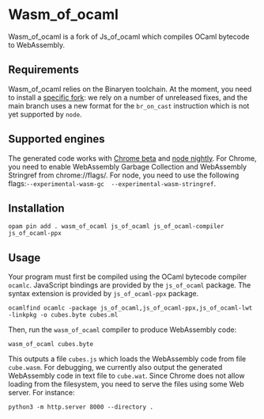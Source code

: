 # Wasm_of_ocaml

Wasm_of_ocaml is a fork of Js_of_ocaml which compiles OCaml bytecode to WebAssembly.

## Requirements

Wasm_of_ocaml relies on the Binaryen toolchain. At the moment, you need to install a [specific fork](https://github.com/vouillon/binaryen/tree/fixes): we rely on a number of unreleased fixes, and the main branch uses a new format for the `br_on_cast` instruction which is not yet supported by `node`.

## Supported engines

The generated code works with [Chrome beta](https://www.google.com/chrome/beta/) and [node nightly](https://nodejs.org/download/nightly/v21.0.0-nightly20230628900ae1bda7/). For Chrome, you need to enable WebAssembly Garbage Collection and WebAssembly Stringref from chrome://flags/. For node, you need to use the following flags:`--experimental-wasm-gc  --experimental-wasm-stringref`.

## Installation

```
opam pin add . wasm_of_ocaml js_of_ocaml js_of_ocaml-compiler js_of_ocaml-ppx
```

## Usage

Your program must first be compiled using the OCaml bytecode compiler `ocamlc`.
JavaScript bindings are provided by the `js_of_ocaml` package. The syntax
extension is provided by `js_of_ocaml-ppx` package.

```
ocamlfind ocamlc -package js_of_ocaml,js_of_ocaml-ppx,js_of_ocaml-lwt -linkpkg -o cubes.byte cubes.ml
```

Then, run the `wasm_of_ocaml` compiler to produce WebAssembly code:

```
wasm_of_ocaml cubes.byte
```

This outputs a file `cubes.js` which loads the WebAssembly code from file `cube.wasm`. For debugging, we currently also output the generated WebAssembly code in text file to `cube.wat`. Since Chrome does not allow loading from the filesystem, you need to serve the files using some Web server. For instance:
```
python3 -m http.server 8000 --directory .
```
